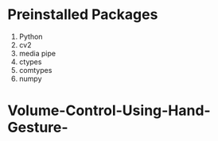 <html>
  <h1> Preinstalled Packages</h1>
  <ol>
    <li >Python </li>
    <li> cv2 </li>
    <li> media pipe </li>
    <li> ctypes </li>
    <li> comtypes </li>
    <li> numpy </li>
  </ol>
</html>
  
# Volume-Control-Using-Hand-Gesture-
